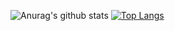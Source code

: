 ![Anurag's github stats](https://github-readme-stats.vercel.app/api?username=BrunaDanielle&show_icons=true&theme=radical)
[![Top Langs](https://github-readme-stats.vercel.app/api/top-langs/?username=BrunaDanielle&show_icons=true&theme=radical&layout=compact)](https://github.com/anuraghazra/github-readme-stats)


<!--
**BrunaDanielle/BrunaDanielle** is a ✨ _special_ ✨ repository because its `README.md` (this file) appears on your GitHub profile.

Here are some ideas to get you started:

- 🔭 I’m currently working on ...
- 🌱 I’m currently learning ...
- 👯 I’m looking to collaborate on ...
- 🤔 I’m looking for help with ...
- 💬 Ask me about ...
- 📫 How to reach me: ...
- 😄 Pronouns: ...
- ⚡ Fun fact: ...
-->
